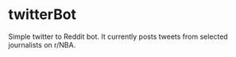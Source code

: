 # twitterBot
Simple twitter to Reddit bot. It currently posts tweets from selected journalists on r/NBA.
